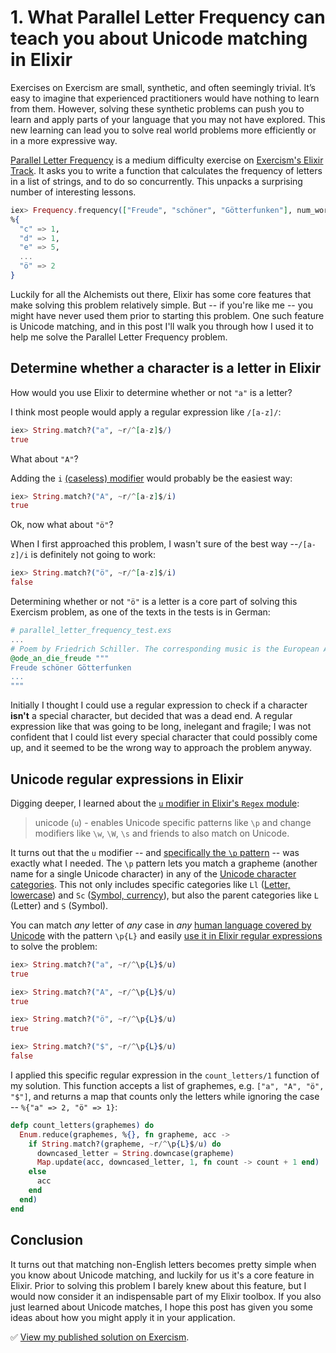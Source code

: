 # 1. What Parallel Letter Frequency can teach you about Unicode matching in Elixir

Exercises on Exercism are small, synthetic, and often seemingly trivial. It’s easy to imagine that experienced practitioners would have nothing to learn from them. However, solving these synthetic problems can push you to learn and apply parts of your language that you may not have explored. This new learning can lead you to solve real world problems more efficiently or in a more expressive way.

[Parallel Letter Frequency](https://exercism.io/tracks/elixir/exercises/parallel-letter-frequency) is a medium difficulty exercise on [Exercism's Elixir Track](https://exercism.io/tracks/elixir). It asks you to write a function that calculates the frequency of letters in a list of strings, and to do so concurrently. This unpacks a surprising number of interesting lessons.

```elixir
iex> Frequency.frequency(["Freude", "schöner", "Götterfunken"], num_workers)
%{
  "c" => 1, 
  "d" => 1, 
  "e" => 5, 
  ...
  "ö" => 2
}
```

Luckily for all the Alchemists out there, Elixir has some core features that make solving this problem relatively simple. But -- if you're like me -- you might have never used them prior to starting this problem. One such feature is Unicode matching, and in this post I'll walk you through how I used it to help me solve the Parallel Letter Frequency problem.

## Determine whether a character is a letter in Elixir

How would you use Elixir to determine whether or not `"a"` is a letter? 

I think most people would apply a regular expression like `/[a-z]/`:

```elixir
iex> String.match?("a", ~r/^[a-z]$/)
true
```

What about `"A"`? 

Adding the `i` [(caseless) modifier](https://hexdocs.pm/elixir/Regex.html#module-modifiers) would probably be the easiest way:

```elixir
iex> String.match?("A", ~r/^[a-z]$/i)
true
```

Ok, now what about `"ö"`? 

When I first approached this problem, I wasn't sure of the best way --`/[a-z]/i` is definitely not going to work:

```elixir
iex> String.match?("ö", ~r/^[a-z]$/i)
false
```

Determining whether or not `"ö"` is a letter is a core part of solving this Exercism problem, as one of the texts in the tests is in German:

```elixir
# parallel_letter_frequency_test.exs
...
# Poem by Friedrich Schiller. The corresponding music is the European Anthem.
@ode_an_die_freude """
Freude schöner Götterfunken
...
"""
```

Initially I thought I could use a regular expression to check if a character **isn't** a special character, but decided that was a dead end. A regular expression like that was going to be long, inelegant and fragile; I was not confident that I could list every special character that could possibly come up, and it seemed to be the wrong way to approach the problem anyway.

## Unicode regular expressions in Elixir

Digging deeper, I learned about the [`u` modifier in Elixir's `Regex` module](https://hexdocs.pm/elixir/Regex.html):

> unicode (`u`) - enables Unicode specific patterns like `\p` and change modifiers like `\w`, `\W`, `\s` and friends to also match on Unicode.

It turns out that the `u` modifier -- and [specifically the `\p` pattern](https://www.regular-expressions.info/unicode.html) -- was exactly what I needed. The `\p` pattern lets you match a grapheme (another name for a single Unicode character) in any of the [Unicode character categories](https://en.wikipedia.org/wiki/Unicode_character_property#General_Category). This not only includes specific categories like `Ll` ([Letter, lowercase](https://www.compart.com/en/unicode/category/Ll)) and `Sc` ([Symbol, currency](https://www.compart.com/en/unicode/category/Sc)), but also the parent categories like `L` (Letter) and `S` (Symbol).

You can match _any_ letter  of _any_ case in _any_ [human language covered by Unicode](https://www.unicode.org/faq/basic_q.html) with the pattern `\p{L}` and easily [use it in Elixir regular expressions](https://www.toptechskills.com/elixir-phoenix-tutorials-courses/how-to-match-any-unicode-letter-with-regex-elixir/) to solve the problem: 

```elixir
iex> String.match?("a", ~r/^\p{L}$/u)
true

iex> String.match?("A", ~r/^\p{L}$/u)
true

iex> String.match?("ö", ~r/^\p{L}$/u)
true

iex> String.match?("$", ~r/^\p{L}$/u)
false
```

I applied this specific regular expression in the `count_letters/1` function of my solution. This function accepts a list of graphemes, e.g. `["a", "A", "ö", "$"]`, and returns a map that counts only the letters while ignoring the case -- `%{"a" => 2, "ö" => 1}`:

```elixir
defp count_letters(graphemes) do
  Enum.reduce(graphemes, %{}, fn grapheme, acc ->
    if String.match?(grapheme, ~r/^\p{L}$/u) do
      downcased_letter = String.downcase(grapheme)
      Map.update(acc, downcased_letter, 1, fn count -> count + 1 end)
    else
      acc
    end
  end)
end
```

## Conclusion

It turns out that matching non-English letters becomes pretty simple when you know about Unicode matching, and luckily for us it's a core feature in Elixir. Prior to solving this problem I barely knew about this feature, but I would now consider it an indispensable part of my Elixir toolbox. If you also just learned about Unicode matches, I hope this post has given you some ideas about how you might apply it in your application.

✅ [View my published solution on Exercism](https://exercism.io/tracks/elixir/exercises/parallel-letter-frequency/solutions/cc80004beded4749bce81b5dc0820952).
